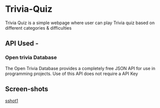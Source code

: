 # Trivia-Quiz
Trivia Quiz is a simple webpage where user can play Trivia quiz based on different categories & difficulties


## API Used - 
### Open trivia Database​
The Open Trivia Database provides a completely free JSON API for use in programming projects. Use of this API does not require a API Key​

## Screen-shots
[sshot1](https://github.com/AlokKothiyal1/Trivia-Quiz/blob/master/images/Screenshot%20from%202020-06-07%2014-13-23.png)
